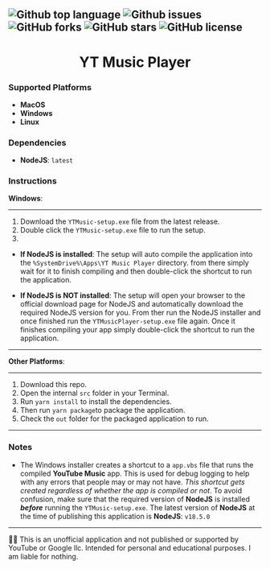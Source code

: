 ![Github top language](https://img.shields.io/github/languages/top/Socket-Development/YT-Music-Player?style=plastic)
![Github issues](https://img.shields.io/github/issues/Socket-Development/YT-Music-Player?style=plastic)
![GitHub forks](https://img.shields.io/github/forks/Socket-Development/YT-Music-Player?style=plastic)
![GitHub stars](https://img.shields.io/github/stars/Socket-Development/YT-Music-Player?style=plastic)
![GitHub license](https://img.shields.io/github/license/Socket-Development/YT-Music-Player?style=plastic)
---


<h1 align="center">YT Music Player</h1>

### Supported Platforms

 - **MacOS**
 - **Windows**
 - **Linux**
 
### Dependencies

 - **NodeJS**: `latest`

### Instructions

**Windows**:

---

1. Download the `YTMusic-setup.exe` file from the latest release.
2. Double click the `YTMusic-setup.exe` file to run the setup.
3. 

 - **If NodeJS is installed**: The setup will auto compile the application into the `%SystemDrive%\Apps\YT Music Player` directory. from there simply wait for it to finish compiling and then double-click the shortcut to run the application. 

 - **If NodeJS is NOT installed**: The setup will open your browser to the official download page for NodeJS and automatically download the required NodeJS version for you. From ther run the NodeJS installer and once finished run the `YTMusicPlayer-setup.exe` file again. Once it finishes compiling your app simply double-click the shortcut to run the application.
 
---

**Other Platforms**:

---

1. Download this repo.
2. Open the internal `src` folder in your Terminal.
3. Run `yarn install` to install the dependencies.
4. Then run `yarn package`to package the application.
5. Check the `out` folder for the packaged application to run.

---


### Notes

 - The Windows installer creates a shortcut to a `app.vbs` file that runs the compiled **YouTube Music** app. This is used for debug logging to help with any errors that people may or may not have. *This shortcut gets created regardless of whether the app is compiled or not*. To avoid confusion, make sure that the required version of **NodeJS** is installed ***before*** running the `YTMusic-setup.exe`. The latest version of **NodeJS** at the time of publishing this application is **NodeJS**: `v18.5.0`

---

🧑‍⚖️ This is an unofficial application and not published or supported by YouTube or Google llc. Intended for personal and educational purposes. I am liable for nothing.
